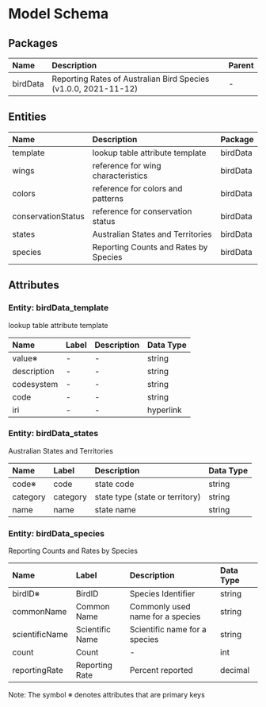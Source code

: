 # Model Schema

## Packages

| Name | Description | Parent |
|:---- |:-----------|:------|
| birdData | Reporting Rates of Australian Bird Species (v1.0.0, 2021-11-12) | - |

## Entities

| Name | Description | Package |
|:---- |:-----------|:-------|
| template | lookup table attribute template | birdData |
| wings | reference for wing characteristics | birdData |
| colors | reference for colors and patterns | birdData |
| conservationStatus | reference for conservation status | birdData |
| states | Australian States and Territories | birdData |
| species | Reporting Counts and Rates by Species | birdData |

## Attributes

### Entity: birdData_template

lookup table attribute template

| Name | Label | Description | Data Type |
|:---- |:-----|:-----------|:---------|
| value&#8251; | - | - | string |
| description | - | - | string |
| codesystem | - | - | string |
| code | - | - | string |
| iri | - | - | hyperlink |

### Entity: birdData_states

Australian States and Territories

| Name | Label | Description | Data Type |
|:---- |:-----|:-----------|:---------|
| code&#8251; | code | state code | string |
| category | category | state type (state or territory) | string |
| name | name | state name | string |

### Entity: birdData_species

Reporting Counts and Rates by Species

| Name | Label | Description | Data Type |
|:---- |:-----|:-----------|:---------|
| birdID&#8251; | BirdID | Species Identifier | string |
| commonName | Common Name | Commonly used name for a species | string |
| scientificName | Scientific Name | Scientific name for a species | string |
| count | Count | - | int |
| reportingRate | Reporting Rate | Percent reported | decimal |

Note: The symbol &#8251; denotes attributes that are primary keys

